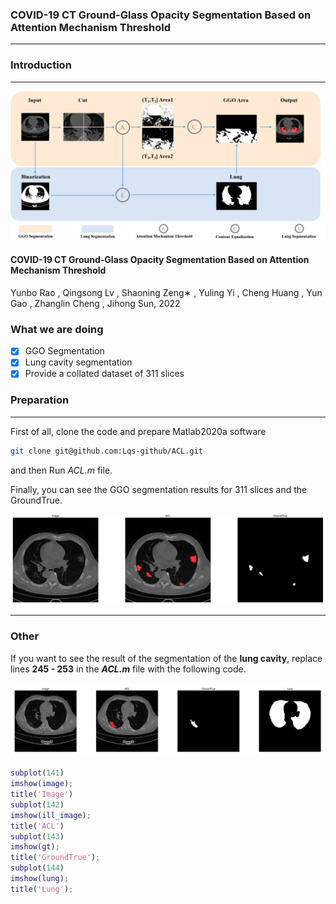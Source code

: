 ### COVID-19 CT Ground-Glass Opacity Segmentation Based on Attention Mechanism Threshold

------

### Introduction

------

![Fig2_flow_chart](ReadmeFig/Fig2_flow_chart.png)

#### COVID-19 CT Ground-Glass Opacity Segmentation Based on Attention Mechanism Threshold

Yunbo Rao , Qingsong Lv , Shaoning Zeng∗ , Yuling Yi , Cheng Huang , Yun Gao , Zhanglin Cheng , Jihong Sun, 2022

### What we are doing

- [x] GGO Segmentation
- [x] Lung cavity segmentation
- [x] Provide a collated dataset of 311 slices

### Preparation

------

First of all, clone the code and prepare Matlab2020a software

```bash
git clone git@github.com:Lqs-github/ACL.git
```

and then Run *ACL.m* file.

Finally, you can see the GGO segmentation results for 311 slices and the GroundTrue.

![GGO](ReadmeFig/GGO.png)

------

### Other

If you want to see the result of the segmentation of the **lung cavity**, replace lines **245 - 253** in the ***ACL.m*** file with the following code.

![lung](ReadmeFig/lung.png)

```matlab
subplot(141)
imshow(image);
title('Image')
subplot(142)
imshow(ill_image);
title('ACL')
subplot(143)
imshow(gt);
title('GroundTrue');
subplot(144)
imshow(lung);
title('Lung');
```
